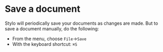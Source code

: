 # Save a document

Stylo will periodically save your documents as changes are made. But to save a document manually, do the following:

- From the menu, choose `File`→`Save`
- With the keyboard shortcut: `⌘S`